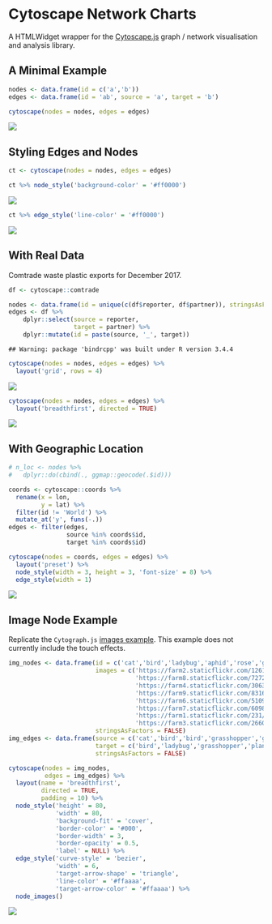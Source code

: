 Cytoscape Network Charts
================

A HTMLWidget wrapper for the [Cytoscape.js](http://js.cytoscape.org/) graph / network visualisation and analysis library.

A Minimal Example
-----------------

``` r
nodes <- data.frame(id = c('a','b'))
edges <- data.frame(id = 'ab', source = 'a', target = 'b')

cytoscape(nodes = nodes, edges = edges) 
```

![](README_files/figure-markdown_github/min-1.png)

Styling Edges and Nodes
-----------------------

``` r
ct <- cytoscape(nodes = nodes, edges = edges)

ct %>% node_style('background-color' = '#ff0000')
```

![](README_files/figure-markdown_github/style1-1.png)

``` r
ct %>% edge_style('line-color' = '#ff0000')
```

![](README_files/figure-markdown_github/style2-1.png)

With Real Data
--------------

Comtrade waste plastic exports for December 2017.

``` r
df <- cytoscape::comtrade

nodes <- data.frame(id = unique(c(df$reporter, df$partner)), stringsAsFactors = FALSE)
edges <- df %>%
    dplyr::select(source = reporter,
                  target = partner) %>%
    dplyr::mutate(id = paste(source, '_', target))
```

    ## Warning: package 'bindrcpp' was built under R version 3.4.4

``` r
cytoscape(nodes = nodes, edges = edges) %>% 
  layout('grid', rows = 4)
```

![](README_files/figure-markdown_github/plastics-1.png)

``` r
cytoscape(nodes = nodes, edges = edges) %>% 
  layout('breadthfirst', directed = TRUE)
```

![](README_files/figure-markdown_github/plastics-2.png)

With Geographic Location
------------------------

``` r
# n_loc <- nodes %>%
#   dplyr::do(cbind(., ggmap::geocode(.$id)))

coords <- cytoscape::coords %>%
  rename(x = lon,
         y = lat) %>%
  filter(id != 'World') %>%
  mutate_at('y', funs(-.))
edges <- filter(edges, 
                source %in% coords$id,
                target %in% coords$id)

cytoscape(nodes = coords, edges = edges) %>% 
  layout('preset') %>%
  node_style(width = 3, height = 3, 'font-size' = 8) %>%
  edge_style(width = 1)
```

![](README_files/figure-markdown_github/location-1.png)

Image Node Example
------------------

Replicate the `Cytograph.js` [images example](http://js.cytoscape.org/demos/images-breadthfirst-layout/). This example does not currently include the touch effects.

``` r
img_nodes <- data.frame(id = c('cat','bird','ladybug','aphid','rose','grasshopper','plant','wheat'),
                        images = c('https://farm2.staticflickr.com/1261/1413379559_412a540d29_b.jpg',
                                   'https://farm8.staticflickr.com/7272/7633179468_3e19e45a0c_b.jpg',
                                   'https://farm4.staticflickr.com/3063/2751740612_af11fb090b_b.jpg',
                                   'https://farm9.staticflickr.com/8316/8003798443_32d01257c8_b.jpg',
                                   'https://farm6.staticflickr.com/5109/5817854163_eaccd688f5_b.jpg',
                                   'https://farm7.staticflickr.com/6098/6224655456_f4c3c98589_b.jpg',
                                   'https://farm1.staticflickr.com/231/524893064_f49a4d1d10_z.jpg',
                                   'https://farm3.staticflickr.com/2660/3715569167_7e978e8319_b.jpg'),
                        stringsAsFactors = FALSE)
img_edges <- data.frame(source = c('cat','bird','bird','grasshopper','grasshopper','ladybug','aphid'),
                        target = c('bird','ladybug','grasshopper','plant','wheat','aphid','rose'),
                        stringsAsFactors = FALSE)

cytoscape(nodes = img_nodes,
          edges = img_edges) %>%
  layout(name = 'breadthfirst',
         directed = TRUE,
         padding = 10) %>%
  node_style('height' = 80,
             'width' = 80,
             'background-fit' = 'cover',
             'border-color' = '#000',
             'border-width' = 3,
             'border-opacity' = 0.5,
             'label' = NULL) %>%
  edge_style('curve-style' = 'bezier',
             'width' = 6,
             'target-arrow-shape' = 'triangle',
             'line-color' = '#ffaaaa',
             'target-arrow-color' = '#ffaaaa') %>%
  node_images()
```

![](README_files/figure-markdown_github/image-1.png)
